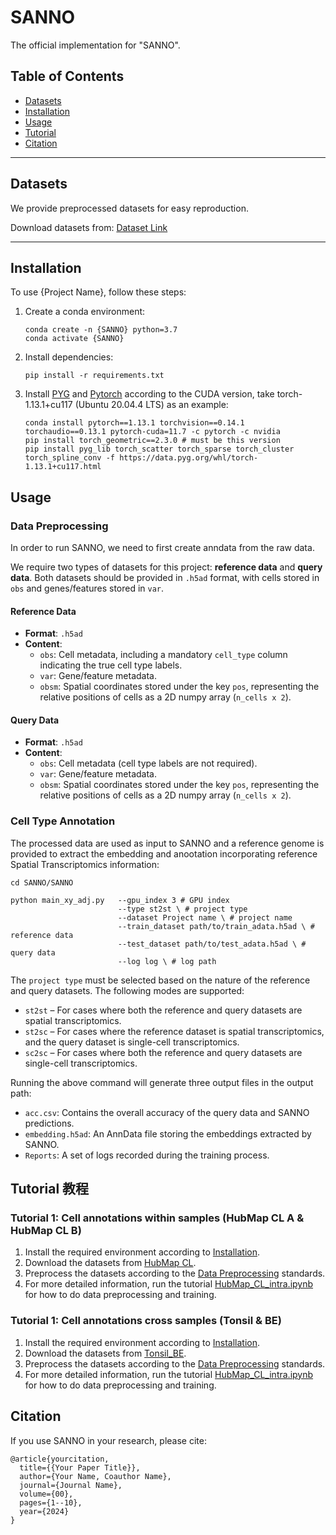 # SANNO
The official implementation for "SANNO".

## Table of Contents
- [Datasets](#datasets)  
- [Installation](#installation)  
- [Usage](#usage)  
- [Tutorial](#tutorial)  
- [Citation](#citation)  

---

## Datasets
We provide preprocessed datasets for easy reproduction.  

Download datasets from: [Dataset Link]()

---

## Installation
To use {Project Name}, follow these steps:  

1. Create a conda environment:  
    ```
    conda create -n {SANNO} python=3.7
    conda activate {SANNO}
    ```
2. Install dependencies:
    ```
    pip install -r requirements.txt
    ```
3. Install [PYG](https://pytorch-geometric.readthedocs.io/en/latest/index.html) and [Pytorch](https://pytorch.org/) according to the CUDA version, take torch-1.13.1+cu117 (Ubuntu 20.04.4 LTS) as an example:
    ```
    conda install pytorch==1.13.1 torchvision==0.14.1 torchaudio==0.13.1 pytorch-cuda=11.7 -c pytorch -c nvidia
    pip install torch_geometric==2.3.0 # must be this version
    pip install pyg_lib torch_scatter torch_sparse torch_cluster torch_spline_conv -f https://data.pyg.org/whl/torch-1.13.1+cu117.html
    ```

## Usage
### Data Preprocessing

In order to run SANNO, we need to first create anndata from the raw data.

We require two types of datasets for this project: **reference data** and **query data**. Both datasets should be provided in `.h5ad` format, with cells stored in `obs` and genes/features stored in `var`.

#### Reference Data
- **Format**: `.h5ad`
- **Content**:
  - `obs`: Cell metadata, including a mandatory `cell_type` column indicating the true cell type labels.
  - `var`: Gene/feature metadata.
  - `obsm`: Spatial coordinates stored under the key `pos`, representing the relative positions of cells as a 2D numpy array (`n_cells x 2`).

#### Query Data
- **Format**: `.h5ad`
- **Content**:
  - `obs`: Cell metadata (cell type labels are not required).
  - `var`: Gene/feature metadata.
  - `obsm`: Spatial coordinates stored under the key `pos`, representing the relative positions of cells as a 2D numpy array (`n_cells x 2`).

### Cell Type Annotation
The processed data are used as input to SANNO and a reference genome is provided to extract the embedding and anootation incorporating reference Spatial Transcriptomics information:

```
cd SANNO/SANNO

python main_xy_adj.py   --gpu_index 3 # GPU index
                        --type st2st \ # project type
                        --dataset Project name \ # project name
                        --train_dataset path/to/train_adata.h5ad \ # reference data
                        --test_dataset path/to/test_adata.h5ad \ # query data
                        --log log \ # log path
```

The `project type` must be selected based on the nature of the reference and query datasets. The following modes are supported:

- `st2st` – For cases where both the reference and query datasets are spatial transcriptomics.
- `st2sc` – For cases where the reference dataset is spatial transcriptomics, and the query dataset is single-cell transcriptomics.
- `sc2sc` – For cases where both the reference and query datasets are single-cell transcriptomics.

Running the above command will generate three output files in the output path:

- `acc.csv`: Contains the overall accuracy of the query data and SANNO predictions.
- `embedding.h5ad`: An AnnData file storing the embeddings extracted by SANNO.
- `Reports`: A set of logs recorded during the training process.

## Tutorial 教程

### Tutorial 1: Cell annotations within samples (HubMap CL A & HubMap CL B)

1. Install the required environment according to [Installation](#installation).
2. Download the datasets from [HubMap CL](datasets/Hubmap_CL_intra/raw/).
3. Preprocess the datasets according to the [Data Preprocessing](#data-preprocessing) standards.
4. For more detailed information, run the tutorial [HubMap_CL_intra.ipynb](Toturial/Toturial1_intra_dataset.ipynb) for how to do data preprocessing and training.

### Tutorial 1: Cell annotations cross samples (Tonsil & BE)

1. Install the required environment according to [Installation](#installation).
2. Download the datasets from [Tonsil_BE](datasets/Tonsil_BE_cross/raw/).
3. Preprocess the datasets according to the [Data Preprocessing](#data-preprocessing) standards.
4. For more detailed information, run the tutorial [HubMap_CL_intra.ipynb](Toturial/Toturial2_cross_dataset.ipynb) for how to do data preprocessing and training.

## Citation
If you use SANNO in your research, please cite:

```
@article{yourcitation,
  title={{Your Paper Title}},
  author={Your Name, Coauthor Name},
  journal={Journal Name},
  volume={00},
  pages={1--10},
  year={2024}
}
```